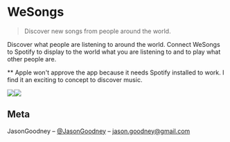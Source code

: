 # WeSongs
> Discover new songs from people around the world.

Discover what people are listening to around the world. Connect WeSongs to Spotify to display to the world what you are listening to and to play what other people are. 

** Apple won't approve the app because it needs Spotify installed to work. I find it an exciting to concept to discover music.

![](https://static.wixstatic.com/media/364ee9_abecfc5e74e04add9c66b4cd490449b5~mv2_d_1242_2208_s_2.jpg/v1/fill/w_288,h_511,al_c,q_90,usm_0.66_1.00_0.01/364ee9_abecfc5e74e04add9c66b4cd490449b5~mv2_d_1242_2208_s_2.webp)![](https://static.wixstatic.com/media/364ee9_937f30f2faeb48ebac78df60d6dd9cd5~mv2_d_1242_2208_s_2.jpg/v1/fill/w_288,h_511,al_c,q_90,usm_0.66_1.00_0.01/364ee9_937f30f2faeb48ebac78df60d6dd9cd5~mv2_d_1242_2208_s_2.webp)

## Meta

JasonGoodney – [@JasonGoodney](https://twitter.com/jasongoodney) – jason.goodney@gmail.com


[swift-image]:https://img.shields.io/badge/swift-3.0-orange.svg
[swift-url]: https://swift.org/
[license-image]: https://img.shields.io/badge/License-MIT-blue.svg
[license-url]: LICENSE
[travis-image]: https://img.shields.io/travis/dbader/node-datadog-metrics/master.svg?style=flat-square
[travis-url]: https://travis-ci.org/dbader/node-datadog-metrics
[codebeat-image]: https://codebeat.co/badges/c19b47ea-2f9d-45df-8458-b2d952fe9dad
[codebeat-url]: https://codebeat.co/projects/github-com-vsouza-awesomeios-com
